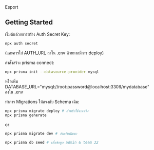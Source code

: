 Esport

## Getting Started

เริ่มต้นด้วยการสร้าง Auth Secret Key:
```bash
npx auth secret
```
(และควรใส่ AUTH_URL ลงใน .env ด้วยหากมีการ deploy)

คำสั่งสร้าง prisma connect:
```bash
npx prisma init --datasource-provider mysql
```
หรือเพิ่ม DATABASE_URL="mysql://root:password@localhost:3306/mydatabase" ลงใน .env

ทำการ Migrations ให้ตรงกับ Schema เดิม:
```bash
npx prisma migrate deploy # สำหรับใช้งานจริง
npx prisma generate
```
or
```bash
npx prisma migrate dev # สำหรับพัฒนา
```

```bash
npx prisma db seed # เพิ่มข้อมูล admin & team 32
```
